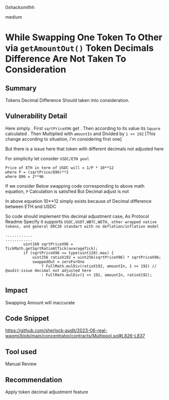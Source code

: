 0xhacksmithh

medium

# While Swapping One Token To Other via `getAmountOut()` Token Decimals Difference Are Not Taken To Consideration

## Summary
Tokens Decimal Difference Should taken into consideration.

## Vulnerability Detail
Here simply 
. First `sqrtPriceX96` get
. Then according to its value its `Square` calculated
. Then Multiplied with `amountIn` and Divided by `1 << 192` [This change according to situation, i'm considering first one]

But there is a issue here that token with different decimals not adjusted here

For simplicity let consider `USDC/ETH pool`
```solidity
Price of ETH in term of USDC will = 1/P * 10**12
where P = (sqrtPrice/Q96)**2
where Q96 = 2**96
```

If we consider Below swapping code corresponding to above math equation,
`P` Calculation is satisfied But Decimal adjust is not

In above equation 10**12 simply exists because of Decimal difference between ETH and USDC

So code should implement this decimal adjustment case, As Protocol Readme Specify it supports `USDC,USDT,WBTC,WETH, other wrapped native tokens, and general ERC20 standart with no deflation/inflation model`

```solidity
............
............
        uint160 sqrtPriceX96 = TickMath.getSqrtRatioAtTick(avarageTick);
        if (sqrtPriceX96 <= type(uint128).max) {
            uint256 ratioX192 = uint256(sqrtPriceX96) * sqrtPriceX96;
            swappedOut = zeroForOne
                ? FullMath.mulDiv(ratioX192, amountIn, 1 << 192) // @audit-issue decimal not adjusted here
                : FullMath.mulDiv(1 << 192, amountIn, ratioX192);
```
## Impact
Swapping Amount will inaccurate
## Code Snippet
https://github.com/sherlock-audit/2023-06-real-wagmi/blob/main/concentrator/contracts/Multipool.sol#L826-L837
## Tool used

Manual Review

## Recommendation
Apply token decimal adjustment feature